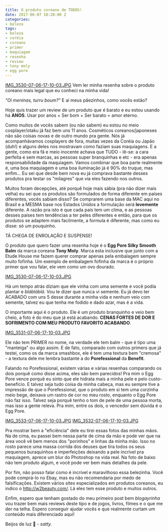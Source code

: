 ```yaml
---
title: O produto coreano de TODOS!
date: 2017-06-07 10:28:00 Z
categories:
- beleza
tags:
- beleza
- coréia
- coreano
- primer
- maquiagem
- resenha
- review
- tony moly
- egg pore
---
```


[IMG_3530-07-06-17-10-03.JPG](/uploads/IMG_3530-07-06-17-10-03.JPG)
Vem ler minha resenha sobre o produto coreano mais legal que eu conheci na minha vida!

*"Oi meninas, turru boum?"* E aí meus pãezinhos, como vocês estão?

Hoje quis trazer um review de um produto que é barato e eu estou usando há **ANOS**. Usar por anos + Ser bom + Ser barato = amor eterno.

Como muitos de vocês sabem (ou não sabem) eu estou no meio cosplayer/otaku já faz bem uns 11 anos. Cosméticos coreanos/japoneses não são coisas novas e de outro mundo pra gente. Nós já acompanhávamos cosplayers de fora, muitas vezes da Coréia ou Japão (duh!) e alguns deles nos mostravam como faziam suas maquiagens. E a gente, como era fã e meio inocente achava que TUDO - lê-se: a cara perfeita e sem marcas, as pessoas super branquinhas e etc - era apenas responsabilidade da maquiagem. Vamos combinar que boa parte realmente é, uma boa maquiagem e uma boa iluminação já é 90% do truque, mas enfim... Eu sei que desde bem nova eu já comprava bastante desses produtos pra testar os "milagres" que via eles fazendo nos outros.

Muitos foram decepções, até porquê hoje mais sábia (pra não dizer mais velha) eu sei que os produtos são formulados de forma diferente em países diferentes, vocês sabiam disso? Se comprarem uma base da MAC aqui no Brasil e a MESMA base nos Estados Unidos a formulação será **levemente** diferente. A razão pra isto é que cada país tem um clima, e as pessoas desses países tem tendências a ter peles diferentes e então, para que os produtos se adaptem mais facilmente, a formula é diferente, mas como eu disse: só um pouquinho.

TÁ CHEGA DE ENROLAÇÃO E SUSPENSE! 

O produto que quero fazer uma resenha hoje é o **Egg Pore Silky Smooth Balm** da marca coreana **Tony Moly**. Marca esta inclusive que junto com a Etude House me fazem querer comprar apenas pela embalagem sempre muito fofinha. Um exemplo de embalagem fofinha da marca é o próprio primer que vou falar, ele vem como um ovo dourado. 

[IMG_3530-07-06-17-10-03.JPG](/uploads/IMG_3530-07-06-17-10-03.JPG)

Há um tempo atrás diziam que ele vinha com uma semente e você podia plantar e *blábláblá*. Vou te dizer que nunca vi semente. Eu já devo ter ACABADO com uns 5 desse durante a minha vida e nenhum veio com semente, talvez eu que tenha me fodido e dado azar, mas é a vida.

O importante aqui é o produto. Ele é um produto branquinho e veio bem cheio, a foto é do meu que já está acabando. **CENAS FORTES DE DOR E SOFRIMENTO COM MEU PRODUTO FAVORITO ACABANDO**.

[IMG_3531-07-06-17-10-03.JPG](/uploads/IMG_3531-07-06-17-10-03.JPG)

Ele não tem PRIMER no nome, na verdade ele tem balm - que é tipo uma "manteiga" ou algo assim. E de fato, comparado com outros primers que já testei, como os da marca smashbox, ele é tem uma textura bem "cremosa" - a textura dele me lembra bastante a do **Porefessional** da **Benefit**.

Falando no Porefessional, existem várias e várias resenhas comparando os dois porquê como disse acima, eles são bem parecidos! Pra mim o Egg Pore vence porquê eu sinto que ele hidrata mais a minha pele e pelo custo-benefício. E talvez seja tudo coisa da minha cabeça, mas eu sempre tive a impressão de que o Porefessional, que o produto em si tem uma corzinha meio bege, deixava um rastro de cor no meu rosto, enquanto o Egg Pore não faz isso. Talvez seja porquê tenho o tom de pele de uma pessoa morta, mas isso a gente releva. Pra mim, entre os dois, o vencedor sem dúvida é o Egg Pore.

[IMG_3533-07-06-17-10-03.JPG](/uploads/IMG_3533-07-06-17-10-03.JPG)
[IMG_3532-07-06-17-10-03.JPG](/uploads/IMG_3532-07-06-17-10-03.JPG)

Pra mostrar bem a "eficiência" dele eu tirei essas fotos das minhas mãos. Na de cima, eu passei bem nessa parte de cima da mão e pode ver que na área você vê bem menos dos "porinhos" e linhas da minha mão. Isso no rosto parece uma massa corrida dos deuses que tira todos os seus pequenos buraquinhos e imperfeições deixando a pele incrível pra maquiagem, aprece um blur do Photoshop na vida real. Na foto de baixo não tem produto algum, e você pode ver bem mais detalhes da pele.

Por fim, não posso falar como é incrível e maravilhoso essa belezinha. Você pode comprá-lo no Ebay, mas eu não recomendaria por medo de falsificações. Existem vários sites especializados em produtos coreanos, eu indico o http://w2beauty.com/. Lá eles tem esse produto e muitos outros.

Enfim, espero que tenham gostado do meu primeiro post bem *blogayrinha* vou trazer bem mais reviews deste tipo e de jogos, livros, filmes e o que me der na telha. Espero conseguir ajudar vocês e que realmente curtam um conteúdo mais diferenciado aqui!

Beijos de luz 💋
*- satty.* 





